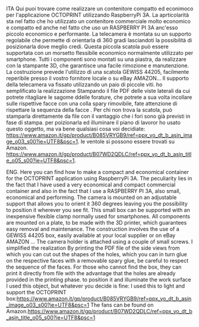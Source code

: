 ITA
Qui puoi trovare come realizzare un contenitore compatto ed econimoco per l'applicazione OCTOPRINT utilizzando RaspberryPi 3A. 
La aprticolarità sta nel fatto che ho utilizzato un contenitore commerciale molto economico e compatto ed anche nel fatto che uso un RASPBERRY PI 3A anc'esso piccolo economico e performante.
La telecamera è montata su un supporto regolabile che permette di orientarla di  360 gradi lasciandoti la possibilità di posizionarla dove meglio credi.
Questa piccola scatola può essere supportata con un morsetto flessibile economico normalmente utilizzato per smartphone.
Tutti i componenti sono montati su una piastra, da realizzare con la stampante 3D, che garantisce  una facile rimozione e manutenzione. 
La costruzione prevede l'utilizzo di una scatola GEWISS 44205, facilmente reperibile presso il vostro fornitore locale o su eBay AMAZON... 
  Il supporto della telecamera va fissato utilizzando un paio di piccole viti.
ho semplificato la realizzazione Stampando il file PDF delle viste laterali da cui potrete ritagliare le sagome ddelle forature, che potrete a sua volta  incollare sulle rispettive facce con una colla spary  rimovibile, fate attenzione di rispettare la sequenza della facce . 
Per chi non trova la scatola, può stamparla direttamente da file con il vantaggio che i fori sono già previsti in fase di stampa.
per poizionarla ed  illuminare il piano di lavoror ho usato questo oggetto, ma va bene qualsiasi cosa voi decidiate:  https://www.amazon.it/gp/product/B085VRYGB9/ref=ppx_yo_dt_b_asin_image_o03_s00?ie=UTF8&psc=1.
le ventole si  possono essere trovati su Amazon. https://www.amazon.it/gp/product/B07WD2QDLC/ref=ppx_yo_dt_b_asin_title_o05_s00?ie=UTF8&psc=1.


ENG.
Here you can find how to make a compact and economical container for the OCTOPRINT application using RaspberryPi 3A.
The peculiarity lies in the fact that I have used a very economical and compact commercial container and also in the fact that I use a RASPBERRY PI 3A, also small, economical and performing.
The camera is mounted on an adjustable support that allows you to orient it 360 degrees leaving you the possibility to position it wherever you see fit.
This small box can be supported with an inexpensive flexible clamp normally used for smartphones.
All components are mounted on a plate, to be made with the 3D printer, which guarantees easy removal and maintenance.
The construction involves the use of a GEWISS 44205 box, easily available at your local supplier or on eBay AMAZON ...
  The camera holder is attached using a couple of small screws.
I simplified the realization By printing the PDF file of the side views from which you can cut out the shapes of the holes, which you can in turn glue on the respective faces with a removable spary glue, be careful to respect the sequence of the faces.
For those who cannot find the box, they can print it directly from file with the advantage that the holes are already provided in the printing phase.
to position it and illuminate the work surface I used this object, but whatever you decide is fine:
I used this to light and support the OCTOPRINT box:https://www.amazon.it/gp/product/B085VRYGB9/ref=ppx_yo_dt_b_asin_image_o03_s00?ie=UTF8&psc=1
The fans can be found on Amazon.https://www.amazon.it/gp/product/B07WD2QDLC/ref=ppx_yo_dt_b_asin_title_o05_s00?ie=UTF8&psc=1

